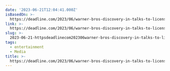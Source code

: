 ```yaml
---
date: '2023-06-21T12:04:41.000Z'
isBasedOn: >-
  https://deadline.com/2023/06/warner-bros-discovery-in-talks-to-license-hbo-original-series-to-netflix-1235421444/
link: >-
  https://deadline.com/2023/06/warner-bros-discovery-in-talks-to-license-hbo-original-series-to-netflix-1235421444/
slug: >-
  2023-06-21-httpsdeadlinecom202306warner-bros-discovery-in-talks-to-license-hbo-original-series-to-netflix-1235421444
tags:
  - entertainment
  - Media
title: >-
  https://deadline.com/2023/06/warner-bros-discovery-in-talks-to-license-hbo-original-series-to-netflix-1235421444/
---
```


